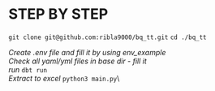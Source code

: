 # STEP BY STEP
```git clone git@github.com:ribla9000/bq_tt.git```
```cd ./bq_tt```

*Create .env file and fill it by using env_example*\
*Check all yaml/yml files  in base dir - fill it*\
*run* ```dbt run```\
*Extract to excel* ```python3 main.py```\

